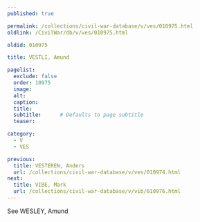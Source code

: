 ```yaml
---
published: true

permalink: /collections/civil-war-database/v/ves/010975.html
oldlink: /CivilWar/db/v/ves/010975.html

oldid: 010975

title: VESTLI, Amund

pagelist:
  exclude: false
  order: 10975
  image: 
  alt:
  caption:
  title:
  subtitle:      # Defaults to page subtitle
  teaser:

category: 
  - V 
  - VES

previous:
  title: VESTEREN, Anders
  url: /collections/civil-war-database/v/ves/010974.html  
next:
  title: VIBE, Mark
  url: /collections/civil-war-database/v/vib/010976.html   
---
```

See WESLEY, Amund